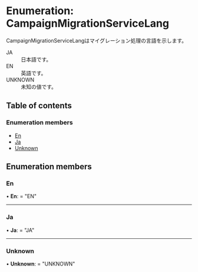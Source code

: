 # Enumeration: CampaignMigrationServiceLang


<div lang=\"ja\">CampaignMigrationServiceLangはマイグレーション処理の言語を示します。</div>  <dl class=term>   <dt class=\"term__item\">JA</dt>   <dd class=\"term__desc\"><span lang=\"ja\">日本語です。</span></dd>   <dt class=\"term__item\">EN</dt>   <dd class=\"term__desc\"><span lang=\"ja\">英語です。</span></dd>   <dt class=\"term__item\">UNKNOWN</dt>   <dd class=\"term__desc\"><span lang=\"ja\">未知の値です。</span></dd> </dl>

## Table of contents

### Enumeration members

- [En](campaignmigrationservicelang.md#en)
- [Ja](campaignmigrationservicelang.md#ja)
- [Unknown](campaignmigrationservicelang.md#unknown)

## Enumeration members

### En

• **En**: = "EN"

___

### Ja

• **Ja**: = "JA"

___

### Unknown

• **Unknown**: = "UNKNOWN"
